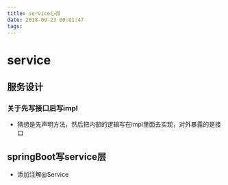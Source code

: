 ```yaml
---
title: service心得
date: 2018-09-23 00:01:47
tags:
---
```

# service

## 服务设计

### 关于先写接口后写impl

- 猜想是先声明方法，然后把内部的逻辑写在impl里面去实现，对外暴露的是接口

## springBoot写service层

- 添加注解@Service

